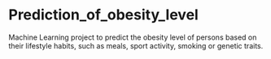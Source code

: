 # Prediction_of_obesity_level
Machine Learning project to predict the obesity level of persons based on their lifestyle habits, such as meals, sport activity, smoking or genetic traits.
